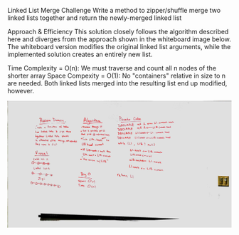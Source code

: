 Linked List Merge
Challenge
Write a method to zipper/shuffle merge two linked lists together and return the newly-merged linked list

Approach & Efficiency
This solution closely follows the algorithm described here and diverges from the approach shown in the whiteboard image below. The whiteboard version modifies the original linked list arguments, while the implemented solution creates an entirely new list.

Time Complexity = O(n): We must traverse and count all n nodes of the shorter array
Space Compexity = O(1): No "containers" relative in size to n are needed. Both linked lists merged into the resulting list end up modified, however.

![ll_merge](../../../assets/ll_merge.jpg)